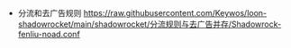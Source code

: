 - 分流和去广告规则
https://raw.githubusercontent.com/Keywos/loon-shadowrocket/main/shadowrocket/分流规则与去广告并存/Shadowrock-fenliu-noad.conf
